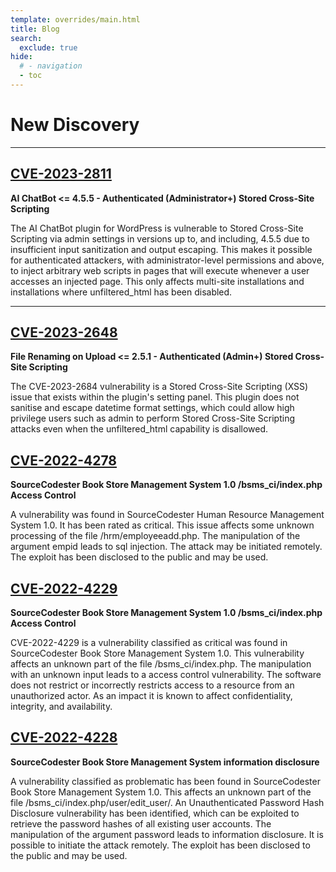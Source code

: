 ```yaml
---
template: overrides/main.html
title: Blog
search:
  exclude: true
hide:
  # - navigation
  - toc
---
```


<style>
  .md-sidebar--secondary:not([hidden]) {
    visibility: hidden;
  }
</style>

# New Discovery
---

## [CVE-2023-2811](blog/2023/CVE-2023-26811/)

**AI ChatBot <= 4.5.5 - Authenticated (Administrator+) Stored Cross-Site Scripting**

The AI ChatBot plugin for WordPress is vulnerable to Stored Cross-Site Scripting via admin settings in versions up to, and including, 4.5.5 due to insufficient input sanitization and output escaping. This makes it possible for authenticated attackers, with administrator-level permissions and above, to inject arbitrary web scripts in pages that will execute whenever a user accesses an injected page. This only affects multi-site installations and installations where unfiltered_html has been disabled.

---

## [CVE-2023-2648](blog/2023/CVE-2023-2684/)

**File Renaming on Upload <= 2.5.1 - Authenticated (Admin+) Stored Cross-Site Scripting**

The CVE-2023-2684 vulnerability is a Stored Cross-Site Scripting (XSS) issue that exists within the plugin's setting panel. This plugin does not sanitise and escape datetime format settings, which could allow high privilege users such as admin to perform Stored Cross-Site Scripting attacks even when the unfiltered_html capability is disallowed.

## [CVE-2022-4278](blog/2022/CVE-2022-4278/)

**SourceCodester Book Store Management System 1.0 /bsms_ci/index.php Access Control**

A vulnerability was found in SourceCodester Human Resource Management System 1.0. It has been rated as critical. This issue affects some unknown processing of the file /hrm/employeeadd.php. The manipulation of the argument empid leads to sql injection. The attack may be initiated remotely. The exploit has been disclosed to the public and may be used.

## [CVE-2022-4229](blog/2022/CVE-2022-4229/)

**SourceCodester Book Store Management System 1.0 /bsms_ci/index.php Access Control**

CVE-2022-4229 is a vulnerability classified as critical was found in SourceCodester Book Store Management System 1.0. This vulnerability affects an unknown part of the file /bsms_ci/index.php. The manipulation with an unknown input leads to a access control vulnerability. The software does not restrict or incorrectly restricts access to a resource from an unauthorized actor. As an impact it is known to affect confidentiality, integrity, and availability.

## [CVE-2022-4228](blog/2022/CVE-2022-4228/)

**SourceCodester Book Store Management System information disclosure**

A vulnerability classified as problematic has been found in SourceCodester Book Store Management System 1.0. This affects an unknown part of the file /bsms_ci/index.php/user/edit_user/. An Unauthenticated Password Hash Disclosure vulnerability has been identified, which can be exploited to retrieve the password hashes of all existing user accounts. The manipulation of the argument password leads to information disclosure. It is possible to initiate the attack remotely. The exploit has been disclosed to the public and may be used.